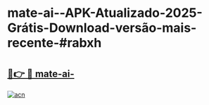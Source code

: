 # mate-ai--APK-Atualizado-2025-Grátis-Download-versão-mais-recente-#rabxh

# <h2><a href="https://ainizakaria.my?title=mate-ai-&ref=22M">🔗👉 🔴 mate-ai-</a></h2>

[![acn](https://github.com/user-attachments/assets/0f9c940e-d8b0-45ae-aac7-cd30a18b3e1c)](https://ainizakaria.my?title=mate-ai-&ref=22M)

